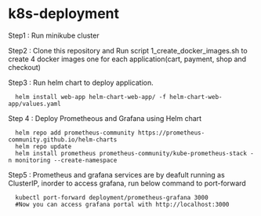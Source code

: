 # k8s-deployment

Step1 : Run minikube cluster

Step2 : Clone this repository and Run script 1_create_docker_images.sh to create 4 docker images one for each application(cart, payment, shop and checkout)

Step3 : Run helm chart to deploy application.

      helm install web-app helm-chart-web-app/ -f helm-chart-web-app/values.yaml

Step 4 : Deploy Prometheous and Grafana using Helm chart

      helm repo add prometheus-community https://prometheus-community.github.io/helm-charts
      helm repo update
      helm install prometheus prometheus-community/kube-prometheus-stack -n monitoring --create-namespace 
         
Step5 : Prometheus and grafana services are by deafult running as ClusterIP, inorder to access grafana, run below command to port-forward
        
      kubectl port-forward deployment/prometheus-grafana 3000
      #Now you can access grafana portal with http://localhost:3000



